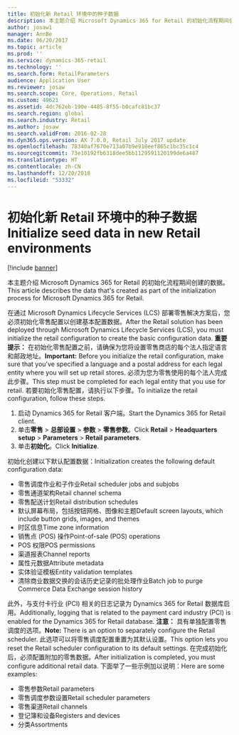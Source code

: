 ```yaml
---
title: 初始化新 Retail 环境中的种子数据
description: 本主题介绍 Microsoft Dynamics 365 for Retail 的初始化流程期间创建的数据。
author: josaw1
manager: AnnBe
ms.date: 06/20/2017
ms.topic: article
ms.prod: ''
ms.service: dynamics-365-retail
ms.technology: ''
ms.search.form: RetailParameters
audience: Application User
ms.reviewer: josaw
ms.search.scope: Core, Operations, Retail
ms.custom: 49621
ms.assetid: 4dc762eb-190e-4485-8f55-b0cafc81bc37
ms.search.region: global
ms.search.industry: Retail
ms.author: josaw
ms.search.validFrom: 2016-02-28
ms.dyn365.ops.version: AX 7.0.0, Retail July 2017 update
ms.openlocfilehash: 78340af7670e713a07b9e910eef865c1bc35c1c4
ms.sourcegitcommit: 73e10192fb6318dee5bb1129591120199de6a487
ms.translationtype: HT
ms.contentlocale: zh-CN
ms.lasthandoff: 12/20/2018
ms.locfileid: "53332"
---
```

# <a name="initialize-seed-data-in-new-retail-environments"></a><span data-ttu-id="79aff-103">初始化新 Retail 环境中的种子数据</span><span class="sxs-lookup"><span data-stu-id="79aff-103">Initialize seed data in new Retail environments</span></span>

[!include [banner](includes/banner.md)]

<span data-ttu-id="79aff-104">本主题介绍 Microsoft Dynamics 365 for Retail 的初始化流程期间创建的数据。</span><span class="sxs-lookup"><span data-stu-id="79aff-104">This article describes the data that's created as part of the initialization process for Microsoft Dynamics 365 for Retail.</span></span>

<span data-ttu-id="79aff-105">在通过 Microsoft Dynamics Lifecycle Services (LCS) 部署零售解决方案后，您必须初始化零售配置以创建基本配置数据。</span><span class="sxs-lookup"><span data-stu-id="79aff-105">After the Retail solution has been deployed through Microsoft Dynamics Lifecycle Services (LCS), you must initialize the retail configuration to create the basic configuration data.</span></span> <span data-ttu-id="79aff-106">**重要提示：** 在初始化零售配置之前，请确保为您将设置零售商店的每个法人指定语言和邮政地址。</span><span class="sxs-lookup"><span data-stu-id="79aff-106">**Important:** Before you initialize the retail configuration, make sure that you've specified a language and a postal address for each legal entity where you will set up retail stores.</span></span> <span data-ttu-id="79aff-107">必须为您为零售使用的每个法人完成此步骤。</span><span class="sxs-lookup"><span data-stu-id="79aff-107">This step must be completed for each legal entity that you use for retail.</span></span> <span data-ttu-id="79aff-108">若要初始化零售配置，请执行以下步骤。</span><span class="sxs-lookup"><span data-stu-id="79aff-108">To initialize the retail configuration, follow these steps.</span></span>

1.  <span data-ttu-id="79aff-109">启动 Dynamics 365 for Retail 客户端。</span><span class="sxs-lookup"><span data-stu-id="79aff-109">Start the Dynamics 365 for Retail client.</span></span>
2.  <span data-ttu-id="79aff-110">单击**零售** &gt; **总部设置** &gt; **参数** &gt; **零售参数**。</span><span class="sxs-lookup"><span data-stu-id="79aff-110">Click **Retail** &gt; **Headquarters setup** &gt; **Parameters** &gt; **Retail parameters**.</span></span>
3.  <span data-ttu-id="79aff-111">单击**初始化**。</span><span class="sxs-lookup"><span data-stu-id="79aff-111">Click **Initialize**.</span></span>

<span data-ttu-id="79aff-112">初始化创建以下默认配置数据：</span><span class="sxs-lookup"><span data-stu-id="79aff-112">Initialization creates the following default configuration data:</span></span>

-   <span data-ttu-id="79aff-113">零售调度作业和子作业</span><span class="sxs-lookup"><span data-stu-id="79aff-113">Retail scheduler jobs and subjobs</span></span>
-   <span data-ttu-id="79aff-114">零售通道架构</span><span class="sxs-lookup"><span data-stu-id="79aff-114">Retail channel schema</span></span>
-   <span data-ttu-id="79aff-115">零售配送计划</span><span class="sxs-lookup"><span data-stu-id="79aff-115">Retail distribution schedules</span></span>
-   <span data-ttu-id="79aff-116">默认屏幕布局，包括按钮网格、图像和主题</span><span class="sxs-lookup"><span data-stu-id="79aff-116">Default screen layouts, which include button grids, images, and themes</span></span>
-   <span data-ttu-id="79aff-117">时区信息</span><span class="sxs-lookup"><span data-stu-id="79aff-117">Time zone information</span></span>
-   <span data-ttu-id="79aff-118">销售点 (POS) 操作</span><span class="sxs-lookup"><span data-stu-id="79aff-118">Point-of-sale (POS) operations</span></span>
-   <span data-ttu-id="79aff-119">POS 权限</span><span class="sxs-lookup"><span data-stu-id="79aff-119">POS permissions</span></span>
-   <span data-ttu-id="79aff-120">渠道报表</span><span class="sxs-lookup"><span data-stu-id="79aff-120">Channel reports</span></span>
-   <span data-ttu-id="79aff-121">属性元数据</span><span class="sxs-lookup"><span data-stu-id="79aff-121">Attribute metadata</span></span>
-   <span data-ttu-id="79aff-122">实体验证模板</span><span class="sxs-lookup"><span data-stu-id="79aff-122">Entity validation templates</span></span>
-   <span data-ttu-id="79aff-123">清除商业数据交换的会话历史记录的批处理作业</span><span class="sxs-lookup"><span data-stu-id="79aff-123">Batch job to purge Commerce Data Exchange session history</span></span>

<span data-ttu-id="79aff-124">此外，与支付卡行业 (PCI) 相关的日志记录为 Dynamics 365 for Retail 数据库启用。</span><span class="sxs-lookup"><span data-stu-id="79aff-124">Additionally, logging that is related to the payment card industry (PCI) is enabled for the Dynamics 365 for Retail database.</span></span> <span data-ttu-id="79aff-125">**注意：** 具有单独配置零售调度的选项。</span><span class="sxs-lookup"><span data-stu-id="79aff-125">**Note:** There is an option to separately configure the Retail scheduler.</span></span> <span data-ttu-id="79aff-126">此选项可以将零售调度配置重置为其默认设置。</span><span class="sxs-lookup"><span data-stu-id="79aff-126">This option lets you reset the Retail scheduler configuration to its default settings.</span></span> <span data-ttu-id="79aff-127">在完成初始化后，必须配置附加的零售数据。</span><span class="sxs-lookup"><span data-stu-id="79aff-127">After initialization is completed, you must configure additional retail data.</span></span> <span data-ttu-id="79aff-128">下面举了一些示例加以说明：</span><span class="sxs-lookup"><span data-stu-id="79aff-128">Here are some examples:</span></span>

-   <span data-ttu-id="79aff-129">零售参数</span><span class="sxs-lookup"><span data-stu-id="79aff-129">Retail parameters</span></span>
-   <span data-ttu-id="79aff-130">零售调度参数设置</span><span class="sxs-lookup"><span data-stu-id="79aff-130">Retail scheduler parameters</span></span>
-   <span data-ttu-id="79aff-131">零售渠道</span><span class="sxs-lookup"><span data-stu-id="79aff-131">Retail channels</span></span>
-   <span data-ttu-id="79aff-132">登记簿和设备</span><span class="sxs-lookup"><span data-stu-id="79aff-132">Registers and devices</span></span>
-   <span data-ttu-id="79aff-133">分类</span><span class="sxs-lookup"><span data-stu-id="79aff-133">Assortments</span></span>




